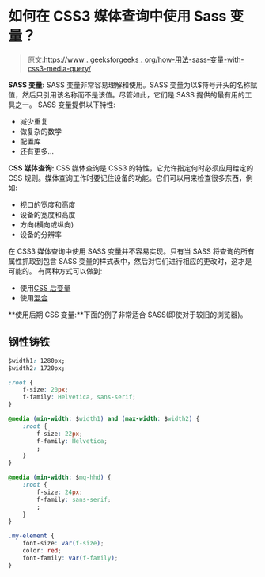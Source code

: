# 如何在 CSS3 媒体查询中使用 Sass 变量？

> 原文:[https://www . geeksforgeeks . org/how-用法-sass-变量-with-css3-media-query/](https://www.geeksforgeeks.org/how-to-use-sass-variables-with-css3-media-queries/)

**SASS 变量:** SASS 变量非常容易理解和使用。SASS 变量为以$符号开头的名称赋值，然后只引用该名称而不是该值。尽管如此，它们是 SASS 提供的最有用的工具之一。
SASS 变量提供以下特性:

*   减少重复
*   做复杂的数学
*   配置库
*   还有更多…

**CSS 媒体查询:** CSS 媒体查询是 CSS3 的特性，它允许指定何时必须应用给定的 CSS 规则。媒体查询工作时要记住设备的功能。它们可以用来检查很多东西，例如:

*   视口的宽度和高度
*   设备的宽度和高度
*   方向(横向或纵向)
*   设备的分辨率

在 CSS3 媒体查询中使用 SASS 变量并不容易实现。只有当 SASS 将查询的所有属性抓取到包含 SASS 变量的样式表中，然后对它们进行相应的更改时，这才是可能的。
有两种方式可以做到:

*   使用[CSS 后变量](https://www.npmjs.com/package/postcss-variables)
*   使用[混合](https://www.geeksforgeeks.org/sass-mixin-and-include/)

**使用后期 CSS 变量:**下面的例子非常适合 SASS(即使对于较旧的浏览器)。

## 钢性铸铁

```css
$width1: 1280px;
$width2: 1720px;

:root {
    f-size: 20px;
    f-family: Helvetica, sans-serif;
}

@media (min-width: $width1) and (max-width: $width2) {
    :root {
        f-size: 22px;
        f-family: Helvetica;
        ;
    }
}

@media (min-width: $mq-hhd) {
    :root {
        f-size: 24px;
        f-family: sans-serif;
        ;
    }
}

.my-element {
    font-size: var(f-size);
    color: red;
    font-family: var(f-family);
}
```